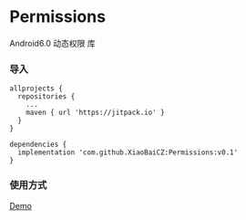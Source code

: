 # Permissions
Android6.0 动态权限 库

### 导入
~~~
allprojects {
  repositories {
    ...
    maven { url 'https://jitpack.io' }
  }
}
~~~

~~~
dependencies {
  implementation 'com.github.XiaoBaiCZ:Permissions:v0.1'
}
~~~

### 使用方式
[Demo](https://github.com/XiaoBaiCZ/Permissions/blob/master/demo/src/main/java/cc/xiaobaicz/demo/MainActivity.kt)
